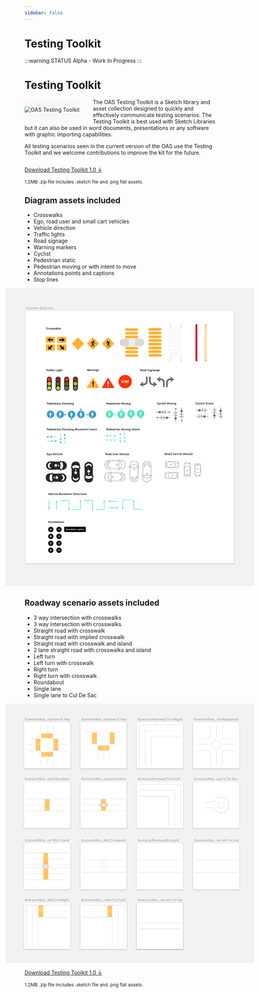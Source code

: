 ```yaml
---
sidebar: false
---
```


# Testing Toolkit

:::warning STATUS
Alpha - Work In Progress
:::

# Testing Toolkit

<img src="/oas-tt-poster.jpg" alt="OAS Testing Toolkit" class="can-hide" style="box-shadow: 0 0 40px 0 rgba(0, 0, 0, 0.1);width:150px;display:inline-block;float:left;margin:20px 30px 20px 0 ">

The OAS Testing Toolkit is a Sketch library and asset collection designed to quickly and effectively communicate testing scenarios. The Testing Toolkit is best used with Sketch Libraries but it can also be used in word documents, presentations or any software with graphic importing capabilities.

All testing scenarios seen in the current version of the OAS use the Testing Toolkit and we welcome contributions to improve the kit for the future.  


<div style="clear:both;width:100%;"></div>

<a href="/voyage_open_autonomous_safety_testing_toolkit_1.0.zip" class="nav-link action-button">Download Testing Toolkit 1.0 ↓</a>

<span style="font-size:12px;">1.2MB .zip file includes .sketch file and .png flat assets.</span>


## Diagram assets included

* Crosswalks
* Ego, road user and small cart vehicles
* Vehicle direction
* Traffic lights
* Road signage
* Warning markers
* Cyclist
* Pedestrian static
* Pedestrian moving or with intent to move
* Annotations points and captions
* Stop lines

<img src="./images/diagram-comp.png" alt="Diagrams" style="max-width:130%;left:-10%;position:relative">


## Roadway scenario assets included

* 3 way intersection with crosswalks
* 3 way intersection with crosswalks
* Straight road with crosswalk
* Straight road with implied crosswalk
* Straight road with crosswalk and island
* 2 lane straight road with crosswalks and island
* Left turn
* Left turn with crosswalk
* Right turn
* Right turn with crosswalk
* Roundabout
* Single lane
* Single lane to Cul De Sac

<img src="./images/roadway.png" alt="Roadways" style="max-width:130%;left:-10%;position:relative">


<a href="/voyage_open_autonomous_safety_testing_toolkit_1.0.zip" class="nav-link action-button">Download Testing Toolkit 1.0 ↓</a>

<span style="font-size:12px;">1.2MB .zip file includes .sketch file and .png flat assets.</span>

